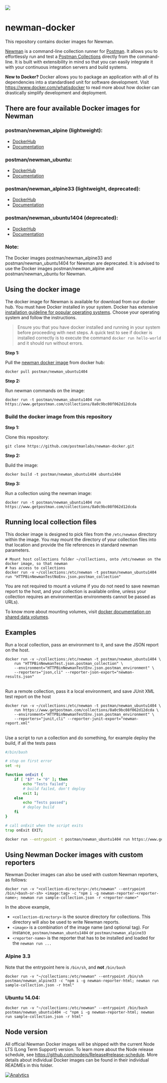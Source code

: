 <img src="https://s3.amazonaws.com/web-artefacts/cartoon-whale-8.gif+(400%C3%97225).png">

# newman-docker 

This repository contains docker images for Newman.

<a href="https://github.com/postmanlabs/newman" target="_blank">Newman</a> is a command-line collection runner for
<a href="https://getpostman.com" target="_blank">Postman</a>. It allows you to effortlessly run and test a
<a href="https://www.getpostman.com/docs/collections" target="_blank">Postman Collections<a/> directly from the
command-line. It is built with extensibility in mind so that you can easily integrate it with your continuous
integration servers and build systems.

**New to Docker?** Docker allows you to package an application with all of its dependencies into a standardised unit for
software development. Visit
<a href="https://www.docker.com/whatisdocker" target="_blank">https://www.docker.com/whatisdocker</a> to read more about
how docker can drastically simplify development and deployment.

## There are four available Docker images for Newman
### postman/newman_alpine (lightweight):
   * <a href="https://hub.docker.com/r/postman/newman_alpine/">DockerHub</a>
   * <a href="https://github.com/postmanlabs/newman/tree/develop/docker/images/alpine">Documentation</a>

### postman/newman_ubuntu:
   * <a href="https://hub.docker.com/r/postman/newman_ubuntu/">DockerHub</a>
   * <a href="https://github.com/postmanlabs/newman/tree/develop/docker/images/ubuntu">Documentation</a>

### postman/newman_alpine33 (lightweight, deprecated):
   * <a href="https://hub.docker.com/r/postman/newman_alpine33/">DockerHub</a>
   * <a href="https://github.com/postmanlabs/newman/tree/develop/docker/images/alpine33">Documentation</a>

### postman/newman_ubuntu1404 (deprecated):
   * <a href="https://hub.docker.com/r/postman/newman_ubuntu1404/">DockerHub</a>
   * <a href="https://github.com/postmanlabs/newman/tree/develop/docker/images/ubuntu1404">Documentation</a>

### Note:
The Docker images postman/newman_alpine33 and postman/newman_ubuntu1404 for Newman are deprecated. It is advised to use the Docker images postman/newman_alpine and postman/newman_ubuntu for Newman.

## Using the docker image

The docker image for Newman is available for download from our docker hub. You must have Docker installed in your
system. Docker has extensive <a href="https://docs.docker.com/installation/" target="_blank">installation guideline for
popular operating systems</a>. Choose your operating system and follow the instructions.

> Ensure you that you have docker installed and running in your system before proceeding with next steps. A quick test
> to see if docker is installed correctly is to execute the command `docker run hello-world` and it should run without
> errors.

**Step 1:**

Pull the <a href="https://registry.hub.docker.com/u/postman/newman_ubuntu1404/" target="_blank">newman docker
image</a> from docker hub:

```terminal
docker pull postman/newman_ubuntu1404
```

**Step 2:**

Run newman commands on the image:

```terminal
docker run -t postman/newman_ubuntu1404 run https://www.getpostman.com/collections/8a0c9bc08f062d12dcda
```

### Build the docker image from this repository


**Step 1:**

Clone this repository:

```terminal
git clone https://github.com/postmanlabs/newman-docker.git
```

**Step 2:**

Build the image:

```terminal
docker build -t postman/newman_ubuntu1404 ubuntu1404
```

**Step 3:**

Run a collection using the newman image:

```terminal
docker run -t postman/newman_ubuntu1404 run https://www.getpostman.com/collections/8a0c9bc08f062d12dcda
```


## Running local collection files

This docker image is designed to pick files from the `/etc/newman` directory within the image. You may mount the
directory of your collection files into that location and provide the file references in standard newman parameters.


```terminal
# Mount host collections folder ~/collections, onto /etc/newman on the docker image, so that newman
# has access to collections
docker run -v ~/collections:/etc/newman -t postman/newman_ubuntu1404 run "HTTPBinNewmanTestNoEnv.json.postman_collection"
```

You are not required to mount a volume if you do not need to save newman report to the host, and your collection is
available online, unless your collection requires an environment(as environments cannot be passed as URLs).

To know more about mounting volumes, visit
<a href="https://docs.docker.com/userguide/dockervolumes/" target="_blank">docker documentation on shared data volumes</a>.


## Examples

Run a local collection, pass an environment to it, and save the JSON report on the host.

```terminal
docker run -v ~/collections:/etc/newman -t postman/newman_ubuntu1404 \
    run "HTTPBinNewmanTest.json.postman_collection" \
    --environment="HTTPBinNewmanTestEnv.json.postman_environment" \
    --reporters="json,cli" --reporter-json-export="newman-results.json"
```

<br />Run a remote collection, pass it a local environment, and save JUnit XML test report on the host

```terminal
docker run -v ~/collections:/etc/newman -t postman/newman_ubuntu1404 \
    run https://www.getpostman.com/collections/8a0c9bc08f062d12dcda \
    --environment="HTTPBinNewmanTestEnv.json.postman_environment" \
    --reporters="junit,cli" --reporter-junit-export="newman-report.xml"
```

<br />Use a script to run a collection and do something, for example deploy the build, if all the tests pass

```bash
#/bin/bash

# stop on first error
set -e;

function onExit {
    if [ "$?" != "0" ]; then
        echo "Tests failed";
        # build failed, don't deploy
        exit 1;
    else
        echo "Tests passed";
        # deploy build
    fi
}

# call onExit when the script exits
trap onExit EXIT;

docker run --entrypoint -t postman/newman_ubuntu1404 run https://www.getpostman.com/collections/8a0c9bc08f062d12dcda --suppress-exit-code;
```

## Using Newman Docker images with custom reporters
Newman Docker images can also be used with custom Newman reporters, as follows:
```console
docker run -v "<collection-directory>:/etc/newman" --entrypoint /bin/<bash-or-sh> <image:tag> -c "npm i -g newman-reporter-<reporter-name>; newman run sample-collection.json -r <reporter-name>"
```

In the above example,
* `<collection-directory>` is the source directory for collections. This directory will also be used to write Newman reports.
* `<image>` is a combination of the image name (and optional tag). For instance, `postman/newman_ubuntu1404` or `postman/newman_alpine33`
* `<reporter-name>` is the reporter that has to be installed and loaded for the `newman run ...`

### Alpine 3.3
Note that the entrypoint here is `/bin/sh`, and **not** `/bin/bash`
```console
docker run -v "~/collections:/etc/newman" --entrypoint /bin/sh postman/newman_alpine33 -c "npm i -g newman-reporter-html; newman run sample-collection.json -r html"
```

### Ubuntu 14.04:
```console
docker run -v "~/collections:/etc/newman" --entrypoint /bin/bash postman/newman_ubuntu1404 -c "npm i -g newman-reporter-html; newman run sample-collection.json -r html"
```

## Node version
All official Newman Docker images will be shipped with the current Node LTS (Long Term Support) version. To learn more
about the Node release schedule, see https://github.com/nodejs/Release#release-schedule. More details about individual
Docker images can be found in their individual READMEs in this folder.

[![Analytics](https://ga-beacon.appspot.com/UA-43979731-9/newman-docker/readme)](https://www.getpostman.com)
